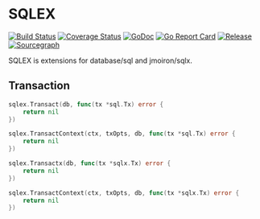 # SQLEX
[![Build Status](https://travis-ci.org/clevergo/sqlex.svg?branch=master)](https://travis-ci.org/clevergo/sqlex)
[![Coverage Status](https://coveralls.io/repos/github/clevergo/sqlex/badge.svg?branch=master)](https://coveralls.io/github/clevergo/sqlex?branch=master)
[![GoDoc](https://img.shields.io/badge/godoc-reference-blue)](https://pkg.go.dev/github.com/clevergo/sqlex)
[![Go Report Card](https://goreportcard.com/badge/github.com/clevergo/sqlex)](https://goreportcard.com/report/github.com/clevergo/sqlex)
[![Release](https://img.shields.io/github/release/clevergo/sqlex.svg?style=flat-square)](https://github.com/clevergo/sqlex/releases)
[![Sourcegraph](https://sourcegraph.com/github.com/clevergo/sqlex/-/badge.svg)](https://sourcegraph.com/github.com/clevergo/sqlex?badge)

SQLEX is extensions for database/sql and jmoiron/sqlx.

## Transaction

```go
sqlex.Transact(db, func(tx *sql.Tx) error {
    return nil
})

sqlex.TransactContext(ctx, txOpts, db, func(tx *sql.Tx) error {
    return nil
})

sqlex.Transactx(db, func(tx *sqlx.Tx) error {
    return nil
})

sqlex.TransactContext(ctx, txOpts, db, func(tx *sqlx.Tx) error {
    return nil
})
```
